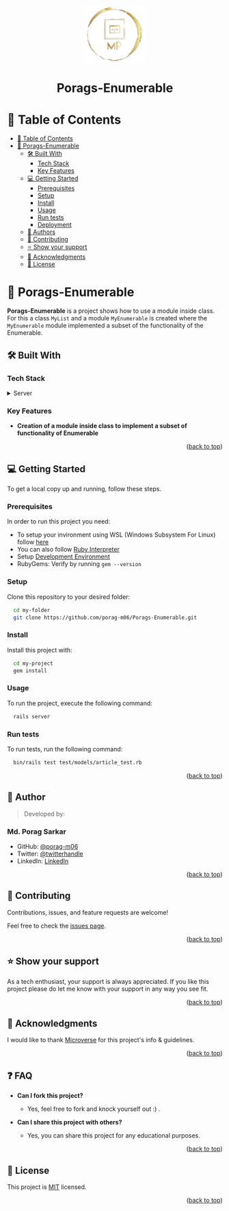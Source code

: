 <div align="center">
  <img src="./porag-logo.png" alt="logo" width="140"  height="auto" />
  <br/>
</div>

<a name="readme-top"></a>
<div align="center">
<h1><b>Porags-Enumerable</b></h1>

</div>

# 📗 Table of Contents

- [📗 Table of Contents](#-table-of-contents)
- [📖 Porags-Enumerable ](#-morse-message-)
  - [🛠 Built With ](#-built-with-)
    - [Tech Stack ](#tech-stack-)
    - [Key Features ](#key-features-)
  - [💻 Getting Started ](#-getting-started-)
    - [Prerequisites](#prerequisites)
    - [Setup](#setup)
    - [Install](#install)
    - [Usage](#usage)
    - [Run tests](#run-tests)
    - [Deployment](#deployment)
  - [👥 Authors ](#-authors-)
  - [🤝 Contributing ](#-contributing-)
  - [⭐️ Show your support ](#️-show-your-support-)
  - [🙏 Acknowledgments ](#-acknowledgments-)
  - [📝 License ](#-license-)

# 📖 Porags-Enumerable <a name="about-project"></a>


**Porags-Enumerable** is a project shows how to use a module inside class. For this a class `MyList` and a module `MyEnumerable` is created where the `MyEnumerable` module implemented a subset of the functionality of the Enumerable.


## 🛠 Built With <a name="built-with"></a>

### Tech Stack <a name="tech-stack"></a>

<details>
<summary>Server</summary>
  <ul>
    <li><a href="https://www.ruby-lang.org/en/">Ruby</a></li>
  </ul>
</details>

<!-- Features -->

### Key Features <a name="key-features"></a>

- **Creation of a module inside class to implement a subset of functionality of Enumerable**

<p align="right">(<a href="#readme-top">back to top</a>)</p>

<!-- GETTING STARTED -->

## 💻 Getting Started <a name="getting-started"></a>


To get a local copy up and running, follow these steps.

### Prerequisites

In order to run this project you need:
- To setup your invironment using WSL (Windows Subsystem For Linux) follow [here](https://gorails.com/setup/windows/11) 
- You can also follow [Ruby Interpreter](https://www.ruby-lang.org/en/downloads/)
- Setup [Development Environment](https://code.visualstudio.com/download)
- RubyGems: Verify by running `gem --version`

### Setup

Clone this repository to your desired folder:

```sh
  cd my-folder
  git clone https://github.com/porag-m06/Porags-Enumerable.git
```

### Install

Install this project with:

```sh
  cd my-project
  gem install
```

### Usage

To run the project, execute the following command:


```sh
  rails server
```

### Run tests

To run tests, run the following command:

```sh
  bin/rails test test/models/article_test.rb
```


<p align="right">(<a href="#readme-top">back to top</a>)</p>

<!-- AUTHORS -->

## 👥 Author <a name="authors"></a>

> Developed by: 

### Md. Porag Sarkar
- GitHub: [@porag-m06](https://github.com/porag-m06)
- Twitter: [@twitterhandle](https://twitter.com/twitterhandle)
- LinkedIn: [LinkedIn](https://www.linkedin.com/in/muhammad-porag-nsu-cse/)

<p align="right">(<a href="#readme-top">back to top</a>)</p>


## 🤝 Contributing <a name="contributing"></a>

Contributions, issues, and feature requests are welcome!

Feel free to check the [issues page](https://github.com/porag-m06/Porags-Enumerable/issues).

<p align="right">(<a href="#readme-top">back to top</a>)</p>


## ⭐️ Show your support <a name="support"></a>

As a tech enthusiast, your support is always appreciated. If you like this project please do let me know with your support in any way you see fit.

<p align="right">(<a href="#readme-top">back to top</a>)</p>


## 🙏 Acknowledgments <a name="acknowledgements"></a>
I would like to thank  [Microverse](https://github.com/microverseinc) for this project's info & guidelines.

<p align="right">(<a href="#readme-top">back to top</a>)</p>


## ❓ FAQ <a name="faq"></a>
- **Can I fork this project?**
  - Yes, feel free to fork and knock yourself out :) . 

- **Can I share this project with others?**
  - Yes, you can share this project for any educational purposes. 

<p align="right">(<a href="#readme-top">back to top</a>)</p>



## 📝 License <a name="license"></a>
This project is [MIT](./LICENSE) licensed.

<p align="right">(<a href="#readme-top">back to top</a>)</p>
